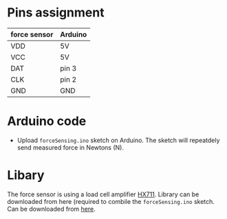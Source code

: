 # Pins assignment

| force sensor  |  Arduino  |  
|---            |---|
|      VDD      |  5V  |
|      VCC      |   5V |
|      DAT      |   pin 3 |
|      CLK      |   pin 2 |
|      GND      |   GND   |


# Arduino code
- Upload ``` forceSensing.ino ``` sketch on Arduino. The sketch will repeatdely send measured force in Newtons (N).


# Libary
The force sensor is using a load cell amplifier [HX711](https://www.sparkfun.com/products/13879). Library can be downloaded from here (required to combile the ``` forceSensing.ino ``` sketch. Can be downloaded from [here](https://github.com/bogde/HX711).

